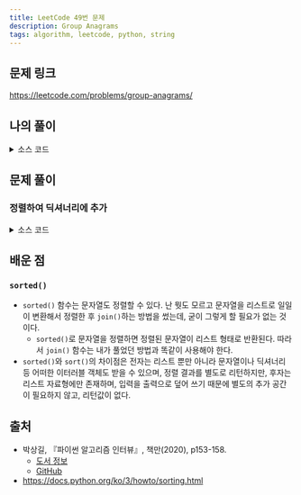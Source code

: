 ```yaml
---
title: LeetCode 49번 문제
description: Group Anagrams
tags: algorithm, leetcode, python, string
---
```


## 문제 링크

https://leetcode.com/problems/group-anagrams/

## 나의 풀이

<details>
<summary>소스 코드</summary>
<div markdown="1">

```python
from typing import List
from collections import defaultdict


class Solution:
    def my_solution(self, strs: List[str]) -> List[List[str]]:
        words = defaultdict(list)

        for word in strs:
            # 문자열을 문자 단위로 분리, 리스트에 저장 후 정렬
            chrs = []
            for c in word:
                chrs.append(c)
            sorted_word = ''.join(sorted(chrs))
            
            # 정렬된 문자열을 key로 하여 딕셔너리에 추가
            words[sorted_word].append(word)

        return list(words.values())
```

</div>
</details>

## 문제 풀이

### 정렬하여 딕셔너리에 추가

<details>
<summary>소스 코드</summary>
<div markdown="1">

```python
from typing import List
from collections import defaultdict


class Solution:
    def solution1(self, paragraph: str, banned: List[str]) -> str:
        anagrams = defaultdict(list)

        for word in strs:
            # sorted()는 문자열도 정렬할 수 있음
            anagrams[''.join(sorted(word))].append(word)
        return list(anagrams.values())
```

</div>
</details>

## 배운 점

### `sorted()`

- `sorted()` 함수는 문자열도 정렬할 수 있다. 난 뭣도 모르고 문자열을 리스트로 일일이 변환해서 정렬한 후 `join()`하는 방법을 썼는데, 굳이 그렇게 할 필요가 없는 것이다.
  - `sorted()`로 문자열을 정렬하면 정렬된 문자열이 리스트 형태로 반환된다. 따라서 `join()` 함수는 내가 풀었던 방법과 똑같이 사용해야 한다.
- `sorted()`와 `sort()`의 차이점은 전자는 리스트 뿐만 아니라 문자열이나 딕셔너리 등 어떠한 이터러블 객체도 받을 수 있으며, 정렬 결과를 별도로 리턴하지만, 후자는 리스트 자료형에만 존재하며, 입력을 출력으로 덮어 쓰기 때문에 별도의 추가 공간이 필요하지 않고, 리턴값이 없다.

## 출처

- 박상길, 『파이썬 알고리즘 인터뷰』, 책만(2020), p153-158.
  - [도서 정보](https://www.onlybook.co.kr/entry/algorithm-interview)
  - [GitHub](https://github.com/onlybooks/algorithm-interview)
- https://docs.python.org/ko/3/howto/sorting.html
